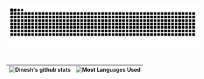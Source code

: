 ![](https://github.com/chieund/chieund/raw/output/dist/github-contribution-grid-snake.svg)

<br/>


| ![Dinesh's github stats][statistics] | ![Most Languages Used][mostUsedLanguages] |
| ------------- | ------------- |


[statistics]: https://githubstatistics.vercel.app/api?username=chieund&count_private=true&include_all_commits=true&show_icons=true&line_height=20&custom_title=Github%20Stats&hide_border=true&bg_color=8282820f&text_color=2f80ed


[mostUsedLanguages]: https://githubstatistics.vercel.app/api/top-langs/?username=chieund&layout=compact&hide_border=true&bg_color=8282820f&text_color=2f80ed

